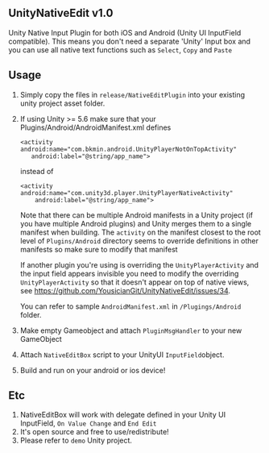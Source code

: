## UnityNativeEdit v1.0
Unity Native Input Plugin for both iOS and Android (Unity UI InputField compatible).
This means you don't need a separate 'Unity' Input box and you can use all native text functions such as `Select`, `Copy` and `Paste`

## Usage
1. Simply copy the files in `release/NativeEditPlugin` into your existing unity project asset folder.
2. If using Unity >= 5.6 make sure that your Plugins/Android/AndroidManifest.xml defines 
    ```
    <activity android:name="com.bkmin.android.UnityPlayerNotOnTopActivity"
       android:label="@string/app_name">
    ```
    instead of
    ```
    <activity android:name="com.unity3d.player.UnityPlayerNativeActivity"
        android:label="@string/app_name">
    ```
    Note that there can be multiple Android manifests in a Unity project (if you have multiple Android plugins) and Unity merges them to a single manifest when building. The `activity` on the manifest closest to the root level of `Plugins/Android` directory seems to override definitions in other manifests so make sure to modify that manifest

    If another plugin you're using is overriding the `UnityPlayerActivity` and the input field appears invisible you need to modify the overriding `UnityPlayerActivity` so that it doesn't appear on top of native views, see https://github.com/YousicianGit/UnityNativeEdit/issues/34.
    
    You can refer to sample `AndroidManifest.xml` in `/Plugings/Android` folder.
 
3. Make empty Gameobject and attach ```PluginMsgHandler``` to your new GameObject
4. Attach ```NativeEditBox``` script to your UnityUI ```InputField```object.
5. Build and run on your android or ios device!

## Etc
1. NativeEditBox will work with delegate defined in your Unity UI InputField, `On Value Change` and `End Edit`
2. It's open source and free to use/redistribute!
3. Please refer to `demo` Unity project.
